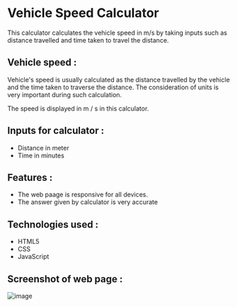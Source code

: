 # Vehicle Speed Calculator

This calculator calculates the vehicle speed in m/s by taking inputs such as distance travelled and time taken to travel the distance. 
    
## Vehicle speed :

Vehicle's speed is usually calculated as the distance travelled by the vehicle and the time taken to traverse the distance. The consideration of units is very important during such calculation. 

The speed is displayed in m / s in this calculator.

## Inputs for calculator :

- Distance in meter
- Time in minutes

## Features :

- The web paage is responsive for all devices.
- The answer given by calculator is very accurate

## Technologies used :

- HTML5
- CSS
- JavaScript

## Screenshot of web page :

![image](https://user-images.githubusercontent.com/84305637/167816082-b27aee66-4dbb-4630-a7b1-1f319428471c.png)

    
